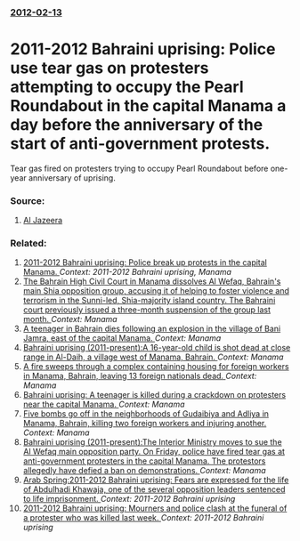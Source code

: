 ### [2012-02-13](/news/2012/02/13/index.md)

# 2011-2012 Bahraini uprising: Police use tear gas on protesters attempting to occupy the Pearl Roundabout in the capital Manama a day before the anniversary of the start of anti-government protests. 

Tear gas fired on protesters trying to occupy Pearl Roundabout before one-year anniversary of uprising.


### Source:

1. [Al Jazeera](http://www.aljazeera.com/news/middleeast/2012/02/20122131881317628.html)

### Related:

1. [2011-2012 Bahraini uprising: Police break up protests in the capital Manama. ](/news/2012/05/1/2011a2012-bahraini-uprising-police-break-up-protests-in-the-capital-manama.md) _Context: 2011-2012 Bahraini uprising, Manama_
2. [The Bahrain High Civil Court  in Manama dissolves Al Wefaq, Bahrain's main Shia opposition group, accusing it of helping to foster violence and terrorism in the Sunni-led, Shia-majority island country. The Bahraini court previously issued a three-month suspension of the group last month. ](/news/2016/07/17/the-bahrain-high-civil-court-in-manama-dissolves-al-wefaq-bahrain-s-main-shia-opposition-group-accusing-it-of-helping-to-foster-violence.md) _Context: Manama_
3. [A teenager in Bahrain dies following an explosion in the village of Bani Jamra, east of the capital Manama. ](/news/2013/10/23/a-teenager-in-bahrain-dies-following-an-explosion-in-the-village-of-bani-jamra-east-of-the-capital-manama.md) _Context: Manama_
4. [Bahraini uprising (2011-present):A 16-year-old child is shot dead at close range in Al-Daih, a village west of Manama, Bahrain. ](/news/2013/02/14/bahraini-uprising-2011apresent-pa-16-year-old-child-is-shot-dead-at-close-range-in-al-daih-a-village-west-of-manama-bahrain.md) _Context: Manama_
5. [A fire sweeps through a complex containing housing for foreign workers in Manama, Bahrain, leaving 13 foreign nationals dead. ](/news/2013/01/11/a-fire-sweeps-through-a-complex-containing-housing-for-foreign-workers-in-manama-bahrain-leaving-13-foreign-nationals-dead.md) _Context: Manama_
6. [Bahraini uprising: A teenager is killed during a crackdown on protesters near the capital Manama. ](/news/2012/11/9/bahraini-uprising-a-teenager-is-killed-during-a-crackdown-on-protesters-near-the-capital-manama.md) _Context: Manama_
7. [Five bombs go off in the neighborhoods of Gudaibiya and Adliya in Manama, Bahrain,  killing two foreign workers and injuring another. ](/news/2012/11/5/five-bombs-go-off-in-the-neighborhoods-of-gudaibiya-and-adliya-in-manama-bahrain-killing-two-foreign-workers-and-injuring-another.md) _Context: Manama_
8. [Bahraini uprising (2011-present):The Interior Ministry moves to sue the Al Wefaq main opposition party. On Friday, police have fired tear gas at anti-government protesters in the capital Manama. The protestors allegedly have defied a ban on demonstrations. ](/news/2012/09/8/bahraini-uprising-2011apresent-pthe-interior-ministry-moves-to-sue-the-al-wefaq-main-opposition-party-on-friday-police-have-fired-tear.md) _Context: Manama_
9. [Arab Spring:2011-2012 Bahraini uprising: Fears are expressed for the life of Abdulhadi Khawaja, one of the several opposition leaders sentenced to life imprisonment. ](/news/2012/04/3/arab-spring-p2011a2012-bahraini-uprising-fears-are-expressed-for-the-life-of-abdulhadi-khawaja-one-of-the-several-opposition-leaders-sen.md) _Context: 2011-2012 Bahraini uprising_
10. [2011-2012 Bahraini uprising: Mourners and police clash at the funeral of a protester who was killed last week. ](/news/2012/04/26/2011a2012-bahraini-uprising-mourners-and-police-clash-at-the-funeral-of-a-protester-who-was-killed-last-week.md) _Context: 2011-2012 Bahraini uprising_
